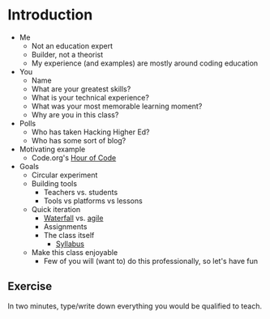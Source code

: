 # Introduction

* Me
    * Not an education expert
    * Builder, not a theorist
    * My experience (and examples) are mostly around coding education
* You
    * Name
    * What are your greatest skills?
    * What is your technical experience?
    * What was your most memorable learning moment?
    * Why are you in this class?
* Polls
    * Who has taken Hacking Higher Ed?
    * Who has some sort of blog?
* Motivating example
    * Code.org's [Hour of Code](http://learn.code.org/hoc/1)
* Goals
    * Circular experiment
    * Building tools
        * Teachers vs. students
        * Tools vs platforms vs lessons
    * Quick iteration
        * [Waterfall](https://en.wikipedia.org/wiki/Waterfall_model) vs. [agile](https://en.wikipedia.org/wiki/Agile_software_development)
        * Assignments
        * The class itself
            * [Syllabus](../schedule.md)
    * Make this class enjoyable
        * Few of you will (want to) do this professionally, so let's have fun

## Exercise

In two minutes, type/write down everything you would be qualified to teach.
